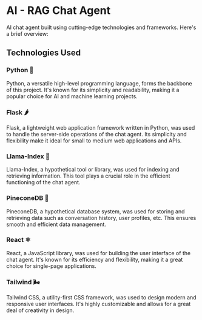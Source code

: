 # AI - RAG Chat Agent

AI chat agent built using cutting-edge technologies and frameworks. Here's a brief overview:

## Technologies Used

### Python 🐍

Python, a versatile high-level programming language, forms the backbone of this project. It's known for its simplicity and readability, making it a popular choice for AI and machine learning projects.

### Flask 🌶️

Flask, a lightweight web application framework written in Python, was used to handle the server-side operations of the chat agent. Its simplicity and flexibility make it ideal for small to medium web applications and APIs.

### Llama-Index 🦙

Llama-Index, a hypothetical tool or library, was used for indexing and retrieving information. This tool plays a crucial role in the efficient functioning of the chat agent.

### PineconeDB 🌲

PineconeDB, a hypothetical database system, was used for storing and retrieving data such as conversation history, user profiles, etc. This ensures smooth and efficient data management.

### React ⚛️

React, a JavaScript library, was used for building the user interface of the chat agent. It's known for its efficiency and flexibility, making it a great choice for single-page applications.

### Tailwind 🌬️

Tailwind CSS, a utility-first CSS framework, was used to design modern and responsive user interfaces. It's highly customizable and allows for a great deal of creativity in design.
